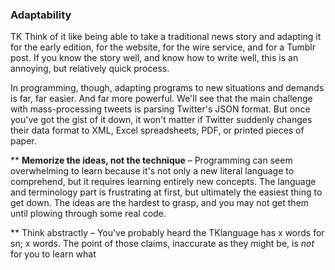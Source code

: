 
### Adaptability

TK
Think of it like being able to take a traditional news story and adapting it for the early edition, for the website, for the wire service, and for a Tumblr post. If you know the story well, and know how to write well, this is an annoying, but relatively quick process.

In programming, though, adapting programs to new situations and demands is far, far easier. And far more powerful. We'll see that the main challenge with mass-processing tweets is parsing Twitter's JSON format. But once you've got the gist of it down, it won't matter if Twitter suddenly changes their data format to XML, Excel spreadsheets, PDF, or printed pieces of paper.


 ** **Memorize the ideas, not the technique** &ndash; Programming can seem overwhelming to learn because it's not only a new literal language to comprehend, but it requires learning entirely new concepts. The language and terminology part is frustrating at first, but ultimately the easiest thing to get down. The ideas are the hardest to grasp, and you may not get them until plowing through some real code.

 ** Think abstractly &ndash; You've probably heard the TKlanguage has x words for sn; x words. The point of those claims, inaccurate as they might be, is *not* for you to learn what

